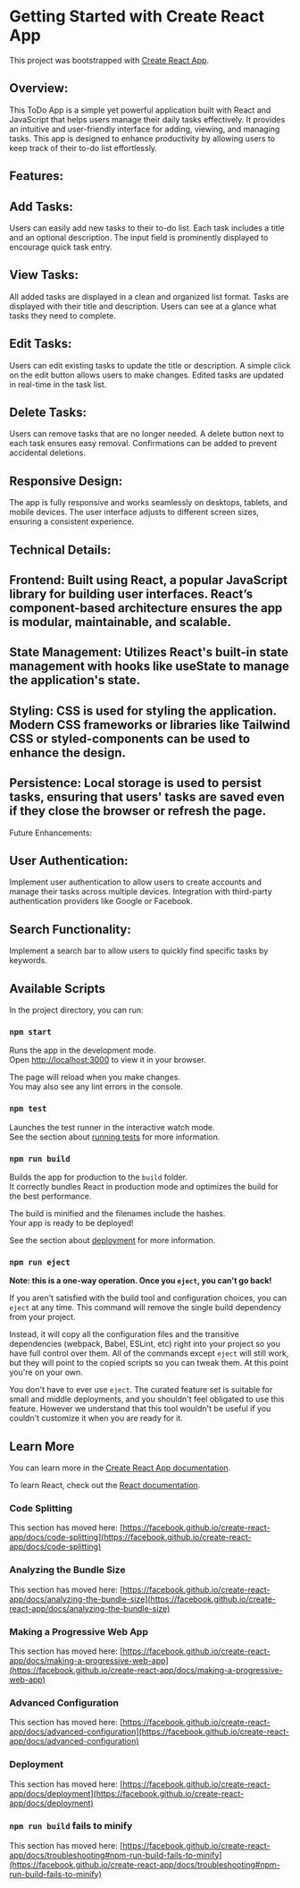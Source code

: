 # Getting Started with Create React App

This project was bootstrapped with [Create React App](https://github.com/facebook/create-react-app).

## Overview:
This ToDo App is a simple yet powerful application built with React and JavaScript that helps users manage their daily tasks effectively. It provides an intuitive and user-friendly interface for adding, viewing, and managing tasks. This app is designed to enhance productivity by allowing users to keep track of their to-do list effortlessly.

## Features:

## Add Tasks:

Users can easily add new tasks to their to-do list.
Each task includes a title and an optional description.
The input field is prominently displayed to encourage quick task entry.

## View Tasks:

All added tasks are displayed in a clean and organized list format.
Tasks are displayed with their title and description.
Users can see at a glance what tasks they need to complete.

## Edit Tasks:

Users can edit existing tasks to update the title or description.
A simple click on the edit button allows users to make changes.
Edited tasks are updated in real-time in the task list.

## Delete Tasks:

Users can remove tasks that are no longer needed.
A delete button next to each task ensures easy removal.
Confirmations can be added to prevent accidental deletions.

## Responsive Design:

The app is fully responsive and works seamlessly on desktops, tablets, and mobile devices.
The user interface adjusts to different screen sizes, ensuring a consistent experience.

## Technical Details:

## Frontend: Built using React, a popular JavaScript library for building user interfaces. React’s component-based architecture ensures the app is modular, maintainable, and scalable.
## State Management: Utilizes React's built-in state management with hooks like useState to manage the application's state.
## Styling: CSS is used for styling the application. Modern CSS frameworks or libraries like Tailwind CSS or styled-components can be used to enhance the design.
## Persistence: Local storage is used to persist tasks, ensuring that users' tasks are saved even if they close the browser or refresh the page.

Future Enhancements:

## User Authentication:

Implement user authentication to allow users to create accounts and manage their tasks across multiple devices.
Integration with third-party authentication providers like Google or Facebook.

## Search Functionality:

Implement a search bar to allow users to quickly find specific tasks by keywords.


## Available Scripts

In the project directory, you can run:

### `npm start`

Runs the app in the development mode.\
Open [http://localhost:3000](http://localhost:3000) to view it in your browser.

The page will reload when you make changes.\
You may also see any lint errors in the console.

### `npm test`

Launches the test runner in the interactive watch mode.\
See the section about [running tests](https://facebook.github.io/create-react-app/docs/running-tests) for more information.

### `npm run build`

Builds the app for production to the `build` folder.\
It correctly bundles React in production mode and optimizes the build for the best performance.

The build is minified and the filenames include the hashes.\
Your app is ready to be deployed!

See the section about [deployment](https://facebook.github.io/create-react-app/docs/deployment) for more information.

### `npm run eject`

**Note: this is a one-way operation. Once you `eject`, you can't go back!**

If you aren't satisfied with the build tool and configuration choices, you can `eject` at any time. This command will remove the single build dependency from your project.

Instead, it will copy all the configuration files and the transitive dependencies (webpack, Babel, ESLint, etc) right into your project so you have full control over them. All of the commands except `eject` will still work, but they will point to the copied scripts so you can tweak them. At this point you're on your own.

You don't have to ever use `eject`. The curated feature set is suitable for small and middle deployments, and you shouldn't feel obligated to use this feature. However we understand that this tool wouldn't be useful if you couldn't customize it when you are ready for it.

## Learn More

You can learn more in the [Create React App documentation](https://facebook.github.io/create-react-app/docs/getting-started).

To learn React, check out the [React documentation](https://reactjs.org/).

### Code Splitting

This section has moved here: [https://facebook.github.io/create-react-app/docs/code-splitting](https://facebook.github.io/create-react-app/docs/code-splitting)

### Analyzing the Bundle Size

This section has moved here: [https://facebook.github.io/create-react-app/docs/analyzing-the-bundle-size](https://facebook.github.io/create-react-app/docs/analyzing-the-bundle-size)

### Making a Progressive Web App

This section has moved here: [https://facebook.github.io/create-react-app/docs/making-a-progressive-web-app](https://facebook.github.io/create-react-app/docs/making-a-progressive-web-app)

### Advanced Configuration

This section has moved here: [https://facebook.github.io/create-react-app/docs/advanced-configuration](https://facebook.github.io/create-react-app/docs/advanced-configuration)

### Deployment

This section has moved here: [https://facebook.github.io/create-react-app/docs/deployment](https://facebook.github.io/create-react-app/docs/deployment)

### `npm run build` fails to minify

This section has moved here: [https://facebook.github.io/create-react-app/docs/troubleshooting#npm-run-build-fails-to-minify](https://facebook.github.io/create-react-app/docs/troubleshooting#npm-run-build-fails-to-minify)

